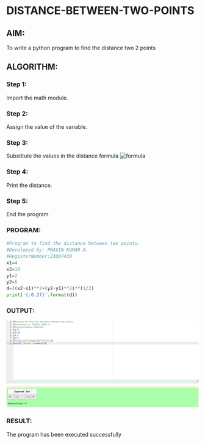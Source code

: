 # DISTANCE-BETWEEN-TWO-POINTS

## AIM:
To write a python program to find the distance two 2 points
## ALGORITHM:
### Step 1: 
Import the math module.
### Step 2: 
Assign the value of the variable.
### Step 3: 
Substitute the values in the distance formula  ![formula](/formula.JPG)
### Step 4: 
Print the distance.
### Step 5: 
End the program.
### PROGRAM:
```python
#Program to find the distance between two points.
#Developed by: PRAVIN KUMAR A.
#RegisterNumber:23007430
x1=4
x2=10
y1=2
y2=6
d=((x2-x1)**2+(y2-y1)**2)**(1/2)
print('{:0.2f}'.format(d))
```
### OUTPUT:
![output](distance.png)
### RESULT:
The program has been executed successfully
